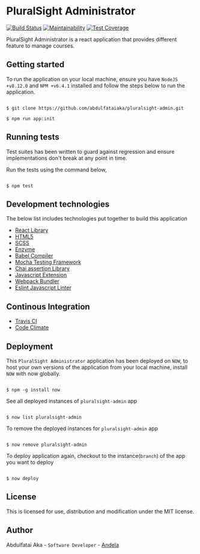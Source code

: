 # PluralSight Administrator

[![Build Status](https://travis-ci.org/abdulfataiaka/pluralsight-admin.svg?branch=develop)](https://travis-ci.org/abdulfataiaka/pluralsight-admin) [![Maintainability](https://api.codeclimate.com/v1/badges/93dcc56a011fe10ca8c9/maintainability)](https://codeclimate.com/github/abdulfataiaka/pluralsight-admin/maintainability) [![Test Coverage](https://api.codeclimate.com/v1/badges/93dcc56a011fe10ca8c9/test_coverage)](https://codeclimate.com/github/abdulfataiaka/pluralsight-admin/test_coverage)


PluralSight Administrator is a react application that provides different feature to manage courses.

## Getting started

To run the application on your local machine, ensure you have `NodeJS +v8.12.0` and `NPM +v6.4.1` installed and follow the steps below to run the application.
```console

$ git clone https://github.com/abdulfataiaka/pluralsight-admin.git

$ npm run app:init

```

## Running tests

Test suites has been written to guard against regression and ensure implementations don't break at any point in time.

Run the tests using the command below,
```console

$ npm test

```

## Development technologies

The below list includes technologies put together to build this application
- [React Library](https://reactjs.org/docs/)
- [HTML5](https://developer.mozilla.org/en-US/docs/Web/Guide/HTML/HTML5/)
- [SCSS](https://sass-lang.com/)
- [Enzyme](http://airbnb.io/enzyme/)
- [Babel Compiler](https://babeljs.io/docs/)
- [Mocha Testing Framework](https://mochajs.org/)
- [Chai assertion Library](https://www.chaijs.com/)
- [Javascript Extension](https://reactjs.org/docs/introducing-jsx.html)
- [Webpack Bundler](https://webpack.js.org/)
- [Eslint Javascript Linter](https://eslint.org/)

## Continous Integration
- [Travis CI](https://travis-ci.org/abdulfataiaka/pluralsight-admin)
- [Code Climate](https://codeclimate.com/)

## Deployment

This `PluralSight Administrator` application has been deployed on `NOW`, to host your own versions of the application from your local machine, install `NOW` with now globally.
```console

$ npm -g install now

```

See all deployed instances of `pluralsight-admin` app
```console

$ now list pluralsight-admin

```

To remove the deployed instances for `pluralsight-admin` app
```console

$ now remove pluralsight-admin

```

To deploy application again, checkout to the instance(`branch`) of the app you want to deploy
```console

$ now deploy

```

## License
This is licensed for use, distribution and modification under the MIT license.

## Author

Abdulfatai Aka - `Software Developer` - [Andela](https://andela.com)
